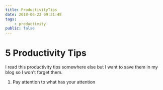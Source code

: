```yaml
---
title: ProductivityTips
date: 2018-06-23 09:31:48
tags:
    - productivity
public: false
---
```


# 5 Productivity Tips

I read this productivity tips somewhere else but I want to save them in my blog so I won't forget them.

1. Pay attention to what has your attention
    
